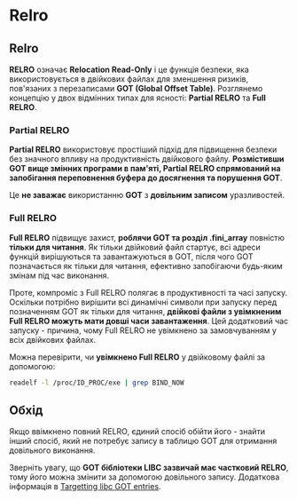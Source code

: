 # Relro

## Relro

**RELRO** означає **Relocation Read-Only** і це функція безпеки, яка використовується в двійкових файлах для зменшення ризиків, пов'язаних з перезаписами **GOT (Global Offset Table)**. Розглянемо концепцію у двох відмінних типах для ясності: **Partial RELRO** та **Full RELRO**.

### **Partial RELRO**

**Partial RELRO** використовує простіший підхід для підвищення безпеки без значного впливу на продуктивність двійкового файлу. **Розмістивши GOT вище змінних програми в пам'яті, Partial RELRO спрямований на запобігання переповнення буфера до досягнення та порушення GOT**. 

Це **не заважає** використанню **GOT** з **довільним записом** уразливостей.

### **Full RELRO**

**Full RELRO** підвищує захист, **роблячи GOT та розділ .fini\_array** повністю **тільки для читання**. Як тільки двійковий файл стартує, всі адреси функцій вирішуються та завантажуються в GOT, після чого GOT позначається як тільки для читання, ефективно запобігаючи будь-яким змінам під час виконання.

Проте, компроміс з Full RELRO полягає в продуктивності та часі запуску. Оскільки потрібно вирішити всі динамічні символи при запуску перед позначенням GOT як тільки для читання, **двійкові файли з увімкненим Full RELRO можуть мати довші часи завантаження**. Цей додатковий час запуску - причина, чому Full RELRO не увімкнено за замовчуванням у всіх двійкових файлах.

Можна перевірити, чи **увімкнено Full RELRO** у двійковому файлі за допомогою:
```bash
readelf -l /proc/ID_PROC/exe | grep BIND_NOW
```
## Обхід

Якщо ввімкнено повний RELRO, єдиний спосіб обійти його - знайти інший спосіб, який не потребує запису в таблицю GOT для отримання довільного виконання.

Зверніть увагу, що **GOT бібліотеки LIBC зазвичай має частковий RELRO**, тому його можна змінити за допомогою довільного запису. Додаткова інформація в [Targetting libc GOT entries](https://github.com/nobodyisnobody/docs/blob/main/code.execution.on.last.libc/README.md#1---targetting-libc-got-entries).
